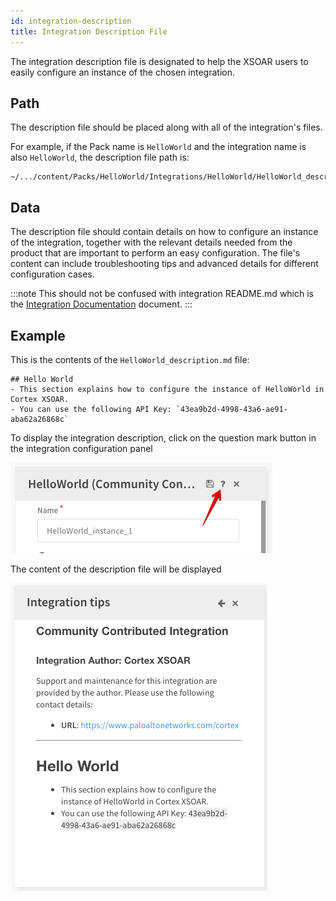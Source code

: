 ```yaml
---
id: integration-description
title: Integration Description File
---
```


The integration description file is designated to help the XSOAR users to easily configure an instance of the chosen integration.

## Path
The description file should be placed along with all of the integration's files. 

For example, if the Pack name is `HelloWorld` and the integration name is also `HelloWorld`, the description file path is:
```
~/.../content/Packs/HelloWorld/Integrations/HelloWorld/HelloWorld_description.md
```


## Data
The description file should contain details on how to configure an instance of the integration, together with the relevant details needed from the product that are important to perform an easy configuration.
The file's content can include troubleshooting tips and advanced details for different configuration cases.

:::note 
This should not be confused with integration README.md which is the [Integration Documentation](https://xsoar.pan.dev/docs/integrations/integration-docs) document.
:::

## Example
This is the contents of the `HelloWorld_description.md` file:
```
## Hello World
- This section explains how to configure the instance of HelloWorld in Cortex XSOAR.
- You can use the following API Key: `43ea9b2d-4998-43a6-ae91-aba62a26868c`
```

To display the integration description, click on the question mark button in the integration configuration panel

![](../doc_imgs/integrations/description_question_mark.png)

The content of the description file will be displayed 

![](../doc_imgs/integrations/description.md_example.png)
